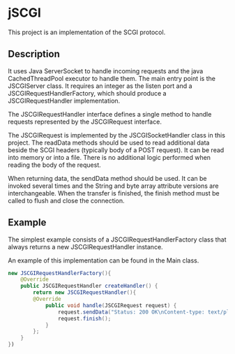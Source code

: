 jSCGI
=====

This project is an implementation of the SCGI protocol.

Description
-----------

It uses Java ServerSocket to handle incoming requests
and the java CachedThreadPool executor to handle them.
The main entry point is the JSCGIServer class. It requires
an integer as the listen port and a JSCGIRequestHandlerFactory,
which should produce a JSCGIRequestHandler implementation.

The JSCGIRequestHandler interface defines a single method to
handle requests represented by the JSCGIRequest interface.

The JSCGIRequest is implemented by the JSCGISocketHandler class
in this project. The readData methods should be used to read
additional data beside the SCGI headers (typically body of a POST
request). It can be read into memory or into a file. There
is no additional logic performed when reading the body of the
request.

When returning data, the sendData method should be used. It
can be invoked several times and the String and byte array
attribute versions are interchangeable. When the transfer is
finished, the finish method must be called to flush and close
the connection.

Example
-------

The simplest example consists of a JSCGIRequestHandlerFactory
class that always returns a new JSCGIRequestHandler instance.

An example of this implementation can be found in the Main
class.

```java
new JSCGIRequestHandlerFactory(){
	@Override
	public JSCGIRequestHandler createHandler() {
		return new JSCGIRequestHandler(){
  		@Override
			public void handle(JSCGIRequest request) {
				request.sendData("Status: 200 OK\nContent-type: text/plain\nContent-length: 13\n\nHello, world!");
				request.finish();
			}
		};
	}
})
```

